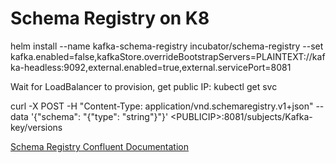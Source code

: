 # Schema Registry on K8

helm install --name kafka-schema-registry incubator/schema-registry --set kafka.enabled=false,kafkaStore.overrideBootstrapServers=PLAINTEXT://kafka-headless:9092,external.enabled=true,external.servicePort=8081

Wait for LoadBalancer to provision, get public IP:
kubectl get svc

curl -X POST -H "Content-Type: application/vnd.schemaregistry.v1+json" --data '{"schema": "{\"type\": \"string\"}"}'  \<PUBLICIP\>:8081/subjects/Kafka-key/versions

[Schema Registry Confluent Documentation](https://github.com/confluentinc/schema-registry)